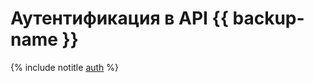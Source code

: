 # Аутентификация в API {{ backup-name }}

{% include notitle [auth](../../../_includes/authentication.md) %}
